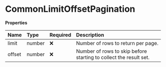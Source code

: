 # CommonLimitOffsetPagination

**Properties**

| Name   | Type   | Required | Description                                                       |
| :----- | :----- | :------- | :---------------------------------------------------------------- |
| limit  | number | ❌       | Number of rows to return per page.                                |
| offset | number | ❌       | Number of rows to skip before starting to collect the result set. |

<!-- This file was generated by liblab | https://liblab.com/ -->
